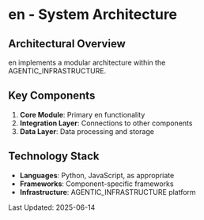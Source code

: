 # en - System Architecture

## Architectural Overview

en implements a modular architecture within the AGENTIC_INFRASTRUCTURE.

## Key Components

1. **Core Module**: Primary en functionality
2. **Integration Layer**: Connections to other components
3. **Data Layer**: Data processing and storage

## Technology Stack

- **Languages**: Python, JavaScript, as appropriate
- **Frameworks**: Component-specific frameworks
- **Infrastructure**: AGENTIC_INFRASTRUCTURE platform

Last Updated: 2025-06-14
